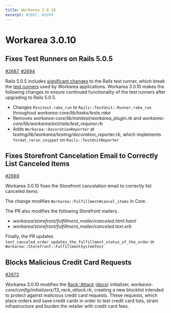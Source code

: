 ```yaml
---
title: Workarea 3.0.10
excerpt: #2687, #2694
---
```


# Workarea 3.0.10

## Fixes Test Runners on Rails 5.0.5

[#2687](https://stash.tools.weblinc.com/projects/WL/repos/workarea/pull-requests/2687/overview), [#2694](https://stash.tools.weblinc.com/projects/WL/repos/workarea/pull-requests/2694/overview)

Rails 5.0.5 includes [significant changes](https://github.com/rails/rails/pull/29572) to the Rails test runner, which break the [test runners](testing.html#listing-test-runners) used by Workarea applications. Workarea 3.0.10 makes the following changes to ensure continued functionality of the test runners after upgrading to Rails 5.0.5.

- Changes `Minitest.rake_run` to `Rails::TestUnit::Runner.rake_run` throughout _workarea-core/lib/tasks/tests.rake_
- Removes _workarea-core/lib/minitest/workarea\_plugin.rb_ and _workarea-core/lib/workarea/ext/rails/test\_requirer.rb_
- Adds `Workarea::DecorationReporter` at _testing/lib/workarea/testing/decoration\_reporter.rb_, which implements `format_rerun_snippet` on `Rails::TestUnitReporter`

## Fixes Storefront Cancelation Email to Correctly List Canceled Items

[#2689](https://stash.tools.weblinc.com/projects/WL/repos/workarea/pull-requests/2689/overview)

Workarea 3.0.10 fixes the Storefront cancelation email to correctly list canceled items.

The change modifies `Workarea::Fulfillment#cancel_items` in Core.

The PR also modifies the following Storefront mailers.

- _workarea/storefront/fulfillment\_mailer/canceled.html.haml_
- _workarea/storefront/fulfillment\_mailer/canceled.text.erb_

Finally, the PR updates `test_canceled_order_updates_the_fulfillment_status_of_the_order` in `Workarea::Storefront::FulfillmentSystemTest`

## Blocks Malicious Credit Card Requests

[#2673](https://stash.tools.weblinc.com/projects/WL/repos/workarea/pull-requests/2673/overview)

Workarea 3.0.10 modifies the [Rack::Attack](https://rubygems.org/gems/rack-attack/versions/5.0.1) ([docs](http://www.rubydoc.info/gems/rack-attack/5.0.1)) initializer, _workarea-core/config/initializers/13\_rack\_attack.rb_, creating a new blocklist intended to protect against malicious credit card requests. These requests, which place orders and save credit cards in order to test credit card lists, strain infrastructure and burden the retailer with credit card fees.


